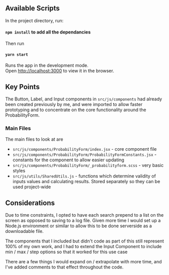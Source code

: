 ## Available Scripts

In the project directory, run:
#### `npm install` to add all the dependancies

Then run 
#### `yarn start`

Runs the app in the development mode.<br>
Open [http://localhost:3000](http://localhost:3000) to view it in the browser.

## Key Points

The Button, Label, and Input components in `src/js/components` had already been created previously by me, and were imported to allow faster prototyping and to concentrate on the core functionality around the ProbabilityForm. 

### Main Files

The main files to look at are 
- `src/js/components/ProbabilityForm/index.jsx` - core component file
- `src/js/components/ProbabilityForm/ProbabilityFormConstants.jsx` - constants for the component to allow easier updating
- `src/js/components/ProbabilityForm/_probabilityform.scss` - very basic styles
- `src/js/utils/SharedUtils.js` - functions which determine validity of inputs values and calculating results. Stored separately so they can be used project-wide

## Considerations

Due to time constraints, I opted to have each search prepend to a list on the screen as opposed to saving to a log file. Given more time I would set up a Node.js environment or similar to allow this to be done serverside as a downloadable file.

The components that I included but didn't code as part of this still represent 100% of my own work, and I had to extend the Input Component to include min / max / step options so that it worked for this use case

There are a few things I would expand on / extrapolate with more time, and I've added comments to that effect throughout the code.